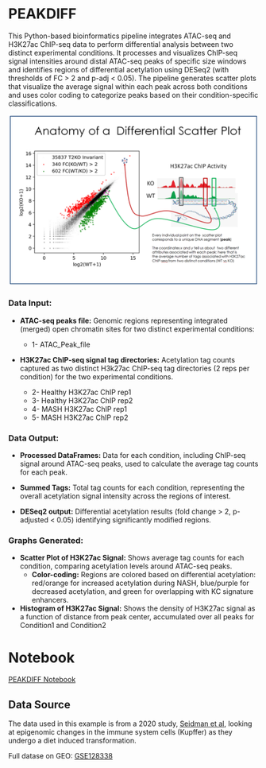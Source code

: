 
  
# PEAKDIFF

This Python-based bioinformatics pipeline integrates ATAC-seq and H3K27ac ChIP-seq data to perform differential analysis between two distinct experimental conditions. It processes and visualizes ChIP-seq signal intensities around distal ATAC-seq peaks of specific size windows and identifies regions of differential acetylation using DESeq2 (with thresholds of FC > 2 and p-adj < 0.05). The pipeline generates scatter plots that visualize the average signal within each peak across both conditions and uses color coding to categorize peaks based on their condition-specific classifications.


<img src="./Images/anatomyScatter.PNG" style="border: 0;" />


### Data Input:
- **ATAC-seq peaks file:** Genomic regions representing integrated (merged) open chromatin sites for two distinct experimental conditions:
    - 1- ATAC_Peak_file

- **H3K27ac ChIP-seq signal tag directories:** Acetylation tag counts captured as two distinct H3k27ac ChIP-seq tag directories (2 reps per condition) for the two experimental conditions.
  
    - 2- Healthy H3K27ac ChIP rep1
    - 3- Healthy H3K27ac ChIP rep2
    - 4- MASH H3K27ac ChIP rep1
    - 5- MASH H3K27ac ChIP rep2
    
### Data Output:
- **Processed DataFrames:** Data for each condition, including ChIP-seq signal around ATAC-seq peaks, used to calculate the average tag counts for each peak.

- **Summed Tags:** Total tag counts for each condition, representing the overall acetylation signal intensity across the regions of interest.

- **DESeq2 output:** Differential acetylation results (fold change > 2, p-adjusted < 0.05) identifying significantly modified regions.

### Graphs Generated:
- **Scatter Plot of H3K27ac Signal:** Shows average tag counts for each condition, comparing acetylation levels around ATAC-seq peaks.
  - **Color-coding:** Regions are colored based on differential acetylation: red/orange for increased acetylation during NASH, blue/purple for decreased acetylation, and green for overlapping with KC signature enhancers.
- **Histogram of H3K27ac Signal:** Shows the density of H3K27ac signal as a function of distance from peak center, accumulated over all peaks for Condition1 and Condition2

# Notebook

[PEAKDIFF Notebook](./Notebooks/Kupffer_Cells_HEALTHY_vs_MASH_H3K27ac_differential_scatterPlot.ipynb)


## Data Source

The data used in this example is from a 2020 study, [Seidman et al](https://pubmed.ncbi.nlm.nih.gov/32362324/), looking at epigenomic changes in the immune system cells (Kupffer) as they undergo a diet induced transformation.

Full datase on GEO: [GSE128338](https://www.ncbi.nlm.nih.gov/geo/query/acc.cgi?acc=GSE128338)
